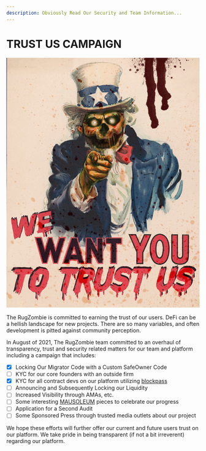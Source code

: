 ```yaml
---
description: Obviously Read Our Security and Team Information...
---
```


# TRUST US CAMPAIGN

![](../../.gitbook/assets/wewanttrust.jpg)

The RugZombie is committed to earning the trust of our users. DeFi can be a hellish landscape for new projects. There are so many variables, and often development is pitted against community perception. 

In August of 2021, The RugZombie team committed to an overhaul of transparency, trust and security related matters for our team and platform including a campaign that includes: 

* [x] Locking Our Migrator Code with a Custom SafeOwner Code
* [ ] KYC for our core founders with an outside firm
* [x] KYC for all contract devs on our platform utilizing [blockpass](https://blockpass.org/)
* [ ] Announcing and Subsequently Locking our Liquidity
* [ ] Increased Visibility through AMAs, etc.
* [ ] Some interesting [MAUSOLEUM](../../basic-information/main-features/mausoleum.md) pieces to celebrate our progress
* [ ] Application for a Second Audit
* [ ] Some Sponsored Press through trusted media outlets about our project

We hope these efforts will further offer our current and future users trust on our platform. We take pride in being transparent \(if not a bit irreverent\) regarding our platform. 

